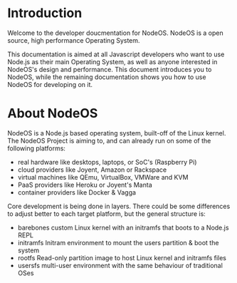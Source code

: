 # Introduction

Welcome to the developer doucmentation for NodeOS. NodeOS is a open source, high performance Operating System.

This documentation is aimed at all Javascript developers who want to use Node.js as their main Operating System, as well as anyone interested in NodeOS's design and performance. This document introduces you to NodeOS, while the remaining documentation shows you how to use NodeOS for developing on it.

# About NodeOS

NodeOS is a Node.js based operating system, built-off of the Linux kernel. The NodeOS Project is aiming to, and can already run on some of the following platforms:

- real hardware like desktops, laptops, or SoC's (Raspberry Pi)
- cloud providers like Joyent, Amazon or Rackspace
- virtual machines like QEmu, VirtualBox, VMWare and KVM
- PaaS providers like Heroku or Joyent's Manta
- container providers like Docker & Vagga

Core development is being done in layers. There could be some differences to adjust better to each target platform, but the general structure is:

- barebones custom Linux kernel with an initramfs that boots to a Node.js REPL
- initramfs Initram environment to mount the users partition & boot the system
- rootfs Read-only partition image to host Linux kernel and initramfs files
- usersfs multi-user environment with the same behaviour of traditional OSes
